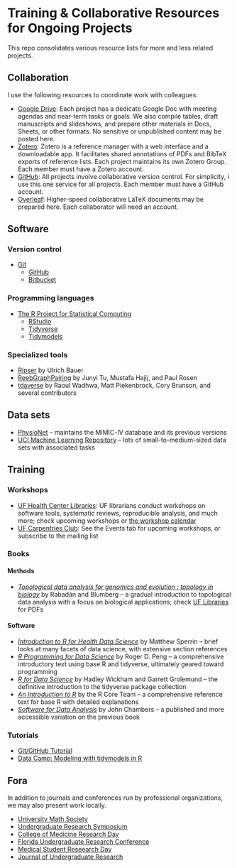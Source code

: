 # Training & Collaborative Resources for Ongoing Projects

This repo consolidates various resource lists for more and less related projects.


## Collaboration

I use the following resources to coordinate work with colleagues:

* [Google Drive](drive.google.com/): Each project has a dedicate Google Doc with meeting agendas and near-term tasks or goals. We also compile tables, draft manuscripts and slideshows, and prepare other materials in Docs, Sheets, or other formats. No sensitive or unpublished content may be posted here.
* [Zotero](https://www.zotero.org/): Zotero is a reference manager with a web interface and a downloadable app. It facilitates shared annotations of PDFs and BibTeX exports of reference lists. Each project maintains its own Zotero Group. Each member must have a Zotero account.
* [GitHub](https://github.com/): All projects involve collaborative version control. For simplicity, i use this one service for all projects. Each member must have a GitHub account.
* [Overleaf](https://www.overleaf.com/): Higher-speed collaborative LaTeX documents may be prepared here. Each collaborator will need an account.


## Software

### Version control

* [Git](https://git-scm.com/)
    - [GitHub](https://github.com/)
    - [Bitbucket](https://bitbucket.org/)

### Programming languages

* [The R Project for Statistical Computing](https://www.r-project.org/)
    - [RStudio](https://rstudio.com/)
    - [Tidyverse](https://www.tidyverse.org/)
    - [Tidymodels](https://www.tidymodels.org/)

### Specialized tools

* [Ripser](http://ripser.org/) by Ulrich Bauer
* [ReebGraphPairing](https://github.com/USFDataVisualization/ReebGraphPairing) by Junyi Tu, Mustafa Hajij, and Paul Rosen
* [tdaverse](https://github.com/tdaverse/tdaverse) by Raoul Wadhwa, Matt Piekenbrock, Cory Brunson, and several contributors


## Data sets

* [PhysioNet](https://physionet.org/) – maintains the MIMIC-IV database and its previous versions
* [UCI Machine Learning Repository](https://archive.ics.uci.edu/ml/index.php) – lots of small-to-medium-sized data sets with associated tasks


## Training

### Workshops

* [UF Health Center Libraries](https://library.health.ufl.edu/): UF librarians conduct workshops on software tools, systematic reviews, reproducible analysis, and much more; check upcoming workshops or [the workshop calendar](https://libcal.uflib.ufl.edu/)
* [UF Carpentries Club](https://www.uf-carpentries.org/): See the Events tab for upcoming workshops, or subscribe to the mailing list

### Books

#### Methods

* [_Topological data analysis for genomics and evolution : topology in biology_](https://www.cambridge.org/core/books/topological-data-analysis-for-genomics-and-evolution/FCC8429FAD2B5D1525AEA47A8366D6EB) by Rabadán and Blumberg – a gradual introduction to topological data analysis with a focus on biological applications; check [UF Libraries](https://ufl-flvc.primo.exlibrisgroup.com/discovery/fulldisplay?docid=alma99383294925806597&context=L&vid=01FALSC_UFL:UFL) for PDFs

#### Software

* [_Introduction to R for Health Data Science_](https://bookdown.org/m_p_sperrin/introduction_to_r/) by Matthew Sperrin – brief looks at many facets of data science, with extensive section references
* [_R Programming for Data Science_](https://bookdown.org/rdpeng/rprogdatascience/) by Roger D. Peng – a comprehensive introductory text using base R and tidyverse, ultimately geared toward programming
* [_R for Data Science_](https://r4ds.had.co.nz/) by Hadley Wickham and Garrett Grolemund – the definitive introduction to the tidyverse package collection
* [_An Introduction to R_](https://cran.r-project.org/doc/manuals/r-release/R-intro.pdf) by the R Core Team – a comprehensive reference text for base R with detailed explanations
* [_Software for Data Analysis_](https://link.springer.com/book/10.1007/978-0-387-75936-4) by John Chambers – a published and more accessible variation on the previous book

### Tutorials

* [Git/GitHub Tutorial](https://www.youtube.com/watch?v=RGOj5yH7evk)
* [Data Camp: Modeling with tidymodels in R](https://www.datacamp.com/courses/modeling-with-tidymodels-in-r)


## Fora

In addition to journals and conferences run by professional organizations, we may also present work locally.

* [University Math Society](https://ums.math.ufl.edu/)
* [Undergraduate Research Symposium](https://cur.aa.ufl.edu/undergraduate-research-symposium/)
* [College of Medicine Research Day](https://discovery.education.med.ufl.edu/medical-student-research-day/)
* [Florida Undergraduate Research Conference](https://cur.aa.ufl.edu/florida-undergraduate-research-conference/)
* [Medical Student Reseearch Day](https://discovery.education.med.ufl.edu/medical-student-research-day/research-day/)
* [Journal of Undergraduate Research](https://cur.aa.ufl.edu/jur/)
